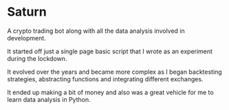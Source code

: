 # Saturn

A crypto trading bot along with all the data analysis involved in development.

It started off just a single page basic script that I wrote as an experiment during the lockdown.

It evolved over the years and became more complex as I began backtesting strategies, abstracting functions and integrating different exchanges. 

It ended up making a bit of money and also was a great vehicle for me to learn data analysis in Python. 
